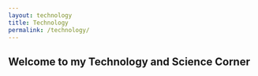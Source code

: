 ```yaml
---
layout: technology
title: Technology
permalink: /technology/
---
```


## Welcome to my Technology and Science Corner
